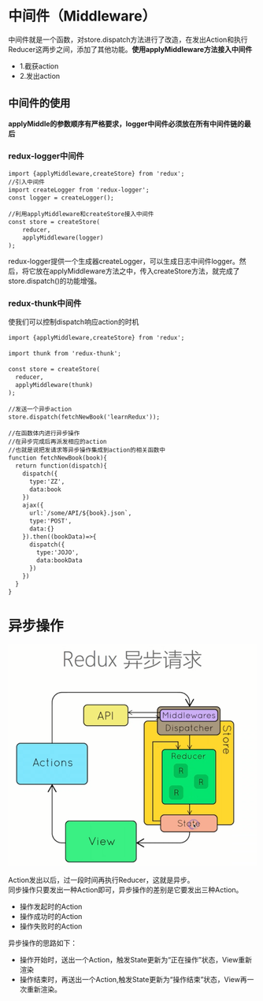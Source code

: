 # 中间件（Middleware）
中间件就是一个函数，对store.dispatch方法进行了改造，在发出Action和执行Reducer这两步之间，添加了其他功能。**使用applyMiddleware方法接入中间件**
- 1.截获action
- 2.发出action

## 中间件的使用
**applyMiddle的参数顺序有严格要求，logger中间件必须放在所有中间件链的最后**
### redux-logger中间件
```
import {applyMiddleware,createStore} from 'redux';
//引入中间件
import createLogger from 'redux-logger';
const logger = createLogger();

//利用applyMiddleware和createStore接入中间件
const store = createStore(
    reducer,
    applyMiddleware(logger)
);
```
redux-logger提供一个生成器createLogger，可以生成日志中间件logger。然后，将它放在applyMiddleware方法之中，传入createStore方法，就完成了store.dispatch()的功能增强。

### redux-thunk中间件
使我们可以控制dispatch响应action的时机
```
import {applyMiddleware,createStore} from 'redux';

import thunk from 'redux-thunk';

const store = createStore(
  reducer,
  applyMiddleware(thunk)
);

//发送一个异步action
store.dispatch(fetchNewBook('learnRedux'));

//在函数体内进行异步操作
//在异步完成后再派发相应的action
//也就是说把发请求等异步操作集成到action的相关函数中
function fetchNewBook(book){
  return function(dispatch){
    dispatch({
      type:'ZZ',
      data:book
    })
    ajax({
      url:`/some/API/${book}.json`,
      type:'POST',
      data:{}
    }).then((bookData)=>{
      dispatch({
        type:'JOJO',
        data:bookData
      })
    })
  }
}
```

# 异步操作
![](img/异步.png)  
  
  Action发出以后，过一段时间再执行Reducer，这就是异步。  
  同步操作只要发出一种Action即可，异步操作的差别是它要发出三种Action。  
  - 操作发起时的Action
  - 操作成功时的Action
  - 操作失败时的Action

异步操作的思路如下：
- 操作开始时，送出一个Action，触发State更新为“正在操作”状态，View重新渲染
- 操作结束时，再送出一个Action,触发State更新为“操作结束”状态，View再一次重新渲染。